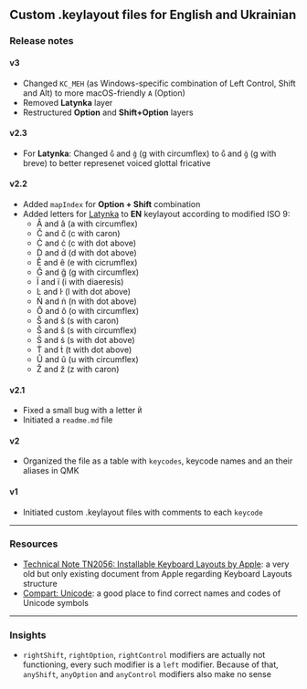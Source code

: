 ## Custom .keylayout files for English and Ukrainian

### Release notes

#### v3

- Changed `KC_MEH` (as Windows-specific combination of Left Control, Shift and Alt) to more macOS-friendly `A` (Option)
- Removed **Latynka** layer
- Restructured **Option** and **Shift+Option** layers

#### v2.3

- For **Latynka**: Changed `Ĝ` and `ĝ` (g with circumflex) to `Ğ` and `ğ` (g with breve) to better represenet voiced glottal fricative

#### v2.2

- Added `mapIndex` for **Option + Shift** combination
- Added letters for [Latynka](https://en.wikipedia.org/wiki/Ukrainian_Latin_alphabet) to **EN** keylayout according to modified ISO 9:
    - Â and â (a with circumflex)
    - Č and č (c with caron)
    - Ċ and ċ (c with dot above)
    - Ḋ and ḋ (d with dot above)
    - Ê and ê (e with cicrumflex)
    - Ĝ and ĝ (g with circumflex)
    - Ї and ї (i with diaeresis)
    - L̇ and l̇ (l with dot above)
    - Ṅ and ṅ (n with dot above)
    - Ô and ô (o with circumflex)
    - Š and š (s with caron)
    - Ŝ and ŝ (s with circumflex)
    - Ṡ and ṡ (s with dot above)
    - Ṫ and ṫ (t with dot above)
    - Û and û (u with circumflex)
    - Ž and ž (z with caron)

#### v2.1

- Fixed a small bug with a letter `Й`
- Initiated a `readme.md` file

#### v2

- Organized the file as a table with `keycodes`, keycode names and an their aliases in QMK

#### v1

- Initiated custom .keylayout files with comments to each `keycode`

--------

### Resources

- [Technical Note TN2056: Installable Keyboard Layouts by Apple](https://developer.apple.com/library/archive/technotes/tn2056/_index.html): a very old but only existing document from Apple regarding Keyboard Layouts structure
- [Compart: Unicode](https://www.compart.com/en/unicode/): a good place to find correct names and codes of Unicode symbols

--------

### Insights

- `rightShift`, `rightOption`, `rightControl` modifiers are actually not functioning, every such modifier is a `left` modifier. Because of that, `anyShift`, `anyOption` and `anyControl` modifiers also make no sense